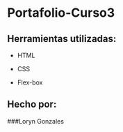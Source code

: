 ﻿# Portafolio-Curso3
## Herramientas utilizadas:

* HTML

* CSS

* Flex-box

## Hecho por:

###Loryn Gonzales
